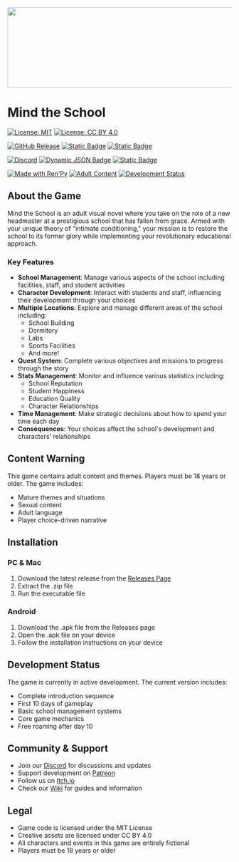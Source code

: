 <div align="center">
  <img src="https://iili.io/dHIFL3G.png" width="1600" height="180"/>
</div>

# Mind the School

[![License: MIT](https://img.shields.io/badge/License-MIT-yellow.svg?style=flat-square)](https://github.com/SuIT-pub/Mind-the-School?tab=License-1-ov-file)
[![License: CC BY 4.0](https://img.shields.io/badge/License-CC_BY_4.0-lightgrey.svg?style=flat-square)](https://github.com/SuIT-pub/Mind-the-School?tab=License-1-ov-file)

[![GitHub Release](https://img.shields.io/github/v/release/SuIT-pub/Mind-the-School?style=flat-square&label=Release)](https://github.com/SuIT-pub/Mind-the-School/releases/latest)
[![Static Badge](https://img.shields.io/badge/-Wiki-grey?style=flat-square&logo=bookstack&logoColor=white)](https://wiki.suit-ji.com)
[![Static Badge](https://img.shields.io/badge/-Jira-blue?style=flat-square&logo=jirasoftware&logoColor=white)](https://suitpub.atlassian.net/jira/software/projects/MTS/boards/1)

[![Discord](https://img.shields.io/discord/1105841057016598569?logo=Discord&logoColor=white&style=flat-square&label=Discord&link=http%3A%2F%2Ftiny.cc%2Fmindtheschooldiscord)](https://discord.suit-ji.com)
[![Dynamic JSON Badge](https://img.shields.io/badge/dynamic/json?url=https%3A%2F%2Fwww.patreon.com%2Fapi%2Fuser%2F93190317&query=%24.included.0.attributes.patron_count&suffix=%20Patreons&style=flat-square&logo=Patreon&logoColor=white&label=Suit-JI&color=red)](https://patreon.suit-ji.com)
[![Static Badge](https://img.shields.io/badge/Itch.io-white?style=flat-square&logo=itchdotio&logoColor=white&labelColor=grey&color=red)](https://itch.suit-ji.com)

[![Made with Ren'Py](https://img.shields.io/badge/Made%20with-Ren'Py-red?style=flat-square)](https://www.renpy.org/)
[![Adult Content](https://img.shields.io/badge/Adult%20Content-18%2B-red?style=flat-square)]()
[![Development Status](https://img.shields.io/badge/Status-In%20Development-yellow?style=flat-square)]()

## About the Game

Mind the School is an adult visual novel where you take on the role of a new headmaster at a prestigious school that has fallen from grace. Armed with your unique theory of "intimate conditioning," your mission is to restore the school to its former glory while implementing your revolutionary educational approach.

### Key Features

- **School Management**: Manage various aspects of the school including facilities, staff, and student activities
- **Character Development**: Interact with students and staff, influencing their development through your choices
- **Multiple Locations**: Explore and manage different areas of the school including:
  - School Building
  - Dormitory
  - Labs
  - Sports Facilities
  - And more!
- **Quest System**: Complete various objectives and missions to progress through the story
- **Stats Management**: Monitor and influence various statistics including:
  - School Reputation
  - Student Happiness
  - Education Quality
  - Character Relationships
- **Time Management**: Make strategic decisions about how to spend your time each day
- **Consequences**: Your choices affect the school's development and characters' relationships

## Content Warning

This game contains adult content and themes. Players must be 18 years or older. The game includes:
- Mature themes and situations
- Sexual content
- Adult language
- Player choice-driven narrative

## Installation

### PC & Mac
1. Download the latest release from the [Releases Page](https://github.com/SuIT-pub/Mind-the-School/releases/)
2. Extract the .zip file
3. Run the executable file

### Android
1. Download the .apk file from the Releases page
2. Open the .apk file on your device
3. Follow the installation instructions on your device

## Development Status

The game is currently in active development. The current version includes:
- Complete introduction sequence
- First 10 days of gameplay
- Basic school management systems
- Core game mechanics
- Free roaming after day 10

## Community & Support

- Join our [Discord](https://discord.suit-ji.com) for discussions and updates
- Support development on [Patreon](https://patreon.suit-ji.com)
- Follow us on [Itch.io](https://itch.suit-ji.com)
- Check our [Wiki](https://wiki.suit-ji.com) for guides and information

## Legal

- Game code is licensed under the MIT License
- Creative assets are licensed under CC BY 4.0
- All characters and events in this game are entirely fictional
- Players must be 18 years or older
